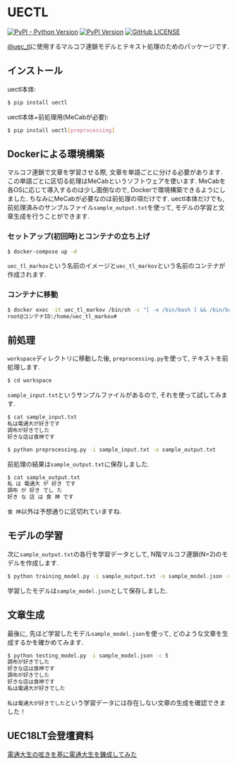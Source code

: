 # UECTL
[![PyPI - Python Version](https://img.shields.io/pypi/pyversions/uectl?color=004D80)](https://www.python.org)
[![PyPI Version](https://img.shields.io/pypi/v/uectl?color=B51700)](https://pypi.org/project/uectl/)
[![GitHub LICENSE](https://img.shields.io/github/license/A03ki/uec_tl_markov?color=00AB8E)](https://github.com/A03ki/uec_tl_markov/blob/master/LICENSE)

[@uec_tl](https://twitter.com/uec_tl)に使用するマルコフ連鎖モデルとテキスト処理のためのパッケージです.


## インストール

uectl本体:

```bash
$ pip install uectl
```

uectl本体+前処理用(MeCabが必要):

```bash
$ pip install uectl[preprocessing]
```

## Dockerによる環境構築
マルコフ連鎖で文章を学習させる際, 文章を単語ごとに分ける必要があります.  この単語ごとに区切る処理はMeCabというソフトウェアを使います. MeCabを各OSに応じて導入するのは少し面倒なので, Dockerで環境構築できるようにしました.  ちなみにMeCabが必要なのは前処理の項だけです. uectl本体だけでも, 前処理済みのサンプルファイル`sample_output.txt`を使って, モデルの学習と文章生成を行うことができます.

### セットアップ(初回時)とコンテナの立ち上げ

```bash
$ docker-compose up -d
```
`uec_tl_markov`という名前のイメージと`uec_tl_markov`という名前のコンテナが作成されます.

### コンテナに移動

```bash
$ docker exec -it uec_tl_markov /bin/sh -c "[ -e /bin/bash ] && /bin/bash || /bin/sh"
root@コンテナID:/home/uec_tl_markov#
```


## 前処理

`workspace`ディレクトリに移動した後, `preprocessing.py`を使って, テキストを前処理します.

```bash
$ cd workspace
```

`sample_input.txt`というサンプルファイルがあるので, それを使って試してみます.

```bash
$ cat sample_input.txt
私は電通大が好きです
調布が好きでした
好きな店は食神です
```

```bash
$ python preprocessing.py -i sample_input.txt -o sample_output.txt
```

前処理の結果は`sample_output.txt`に保存しました.

```bash
$ cat sample_output.txt
私 は 電通大 が 好き です 
調布 が 好き でし た 
好き な 店 は 食 神 です 
```

`食 神`以外は予想通りに区切れていますね.


## モデルの学習

次に`sample_output.txt`の各行を学習データとして, N階マルコフ連鎖(N=2)のモデルを作成します.

```bash
$ python training_model.py -i sample_output.txt -o sample_model.json -s 2
```

 学習したモデルは`sample_model.json`として保存しました.

## 文章生成

最後に, 先ほど学習したモデル`sample_model.json`を使って, どのような文章を生成するかを確かめてみます.

```bash
$ python testing_model.py -i sample_model.json -c 5
調布が好きでした
好きな店は食神です
調布が好きでした
好きな店は食神です
私は電通大が好きでした
```

`私は電通大が好きでした`という学習データには存在しない文章の生成を確認できました！

## UEC18LT会登壇資料

[電通大生の呟きを基に電通大生を錬成してみた](https://drive.google.com/file/d/1ikgyyDTF_J_rWt-zv61FHH-gi1kVQL89/view?usp=sharing)
